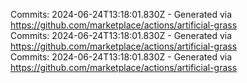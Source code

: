 Commits: 2024-06-24T13:18:01.830Z - Generated via https://github.com/marketplace/actions/artificial-grass
<br>
Commits: 2024-06-24T13:18:01.830Z - Generated via https://github.com/marketplace/actions/artificial-grass
<br>
Commits: 2024-06-24T13:18:01.830Z - Generated via https://github.com/marketplace/actions/artificial-grass
<br>
